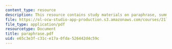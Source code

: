 ```yaml
---
content_type: resource
description: This resource contains study materials on paraphrase, summary, and argument.
file: https://ol-ocw-studio-app-production.s3.amazonaws.com/courses/21l-325-small-wonders-staying-alive-spring-2007/e65c3e3fc31ce17a0fda526442d4c59c_paraphrase.pdf
file_type: application/pdf
resourcetype: Document
title: paraphrase.pdf
uid: e65c3e3f-c31c-e17a-0fda-526442d4c59c
---
```

